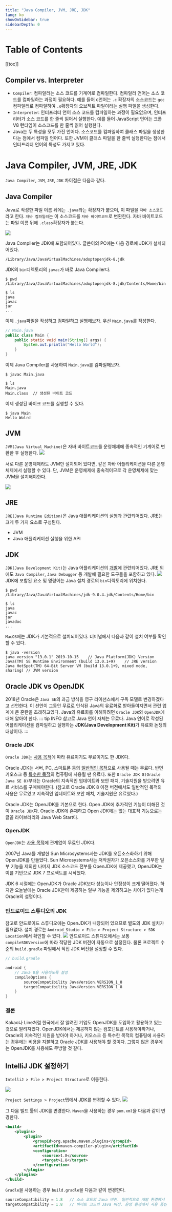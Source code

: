 ```yaml
---
title: "Java Compiler, JVM, JRE, JDK"
lang: ko
showOnSidebar: true
sidebarDepth: 0
---
```


# Table of Contents
[[toc]]

## Compiler vs. Interpreter
- `Compiler`: 컴파일러는 소스 코드를 기계어로 컴파일한다. 컴파일러 언어는 소스 코드를 컴파일하는 과정이 필요하다. 예를 들어 c언어는 `.c` 확장자의 소스코드는 `gcc`컴파일러로 컴파일하여 `.o`확장자의 오브젝트 파일이라는 실행 파일을 생성한다.
- `Interpreter`: 인터프리터 언어 소스 코드를 컴파일하는 과정이 필요없으며, 인터프리터가 소스 코드를 한 줄씩 읽어서 실행한다. 예를 들어 JavaScript 언어는 크롬 V8 런타임이 소스코드를 한 줄씩 읽어 실행한다.
- Java는 두 특성을 모두 가진 언어다. 소스코드를 컴파일하여 클래스 파일을 생성한다는 점에서 컴파일 언어다. 또한 JVM이 클래스 파일을 한 줄씩 실행한다는 점에서 인터프리터 언어의 특성도 가지고 있다.

# Java Compiler, JVM, JRE, JDK
`Java Compiler`, `JVM`, `JRE`, `JDK` 차이점은 다음과 같다.

## Java Compiler
Java로 작성한 파일 이름 뒤에는 `.java`라는 확장자가 붙으며, 이 파일을 `자바 소스코드`라고 한다. `자바 컴파일러`는 이 소스코드를 `자바 바이트코드`로 변환한다. 자바 바이트코드는 파일 이름 뒤에 `.class`확장자가 붙는다.

![](./180102_java_compiler_jvm_jre_jdk/1.png)

Java Compiler는 JDK에 포함되어있다. 글쓴이의 PC에는 다음 경로에 JDK가 설치되어있다.
```
/Library/Java/JavaVirtualMachines/adoptopenjdk-8.jdk
```
JDK의 `bin`디렉토리의 `javac`가 바로 Java Compiler다.
``` shellsession{6}
$ pwd
/Library/Java/JavaVirtualMachines/adoptopenjdk-8.jdk/Contents/Home/bin

$ ls
java
javac
jar
...
```
이제 `.java`파일을 작성하고 컴파일하고 실행해보자. 우선 `Main.java`를 작성한다.
``` java 
// Main.java
public class Main {
	public static void main(String[] args) {
		System.out.println("Hello World");
	}
} 
```
이제 Java Compiler를 사용하여 `Main.java`를 컴파일해보자.
``` shellsession
$ javac Main.java

$ ls
Main.java   
Main.class  // 생성된 바이트 코드
```
이제 생성된 바이크 코드를 실행할 수 있다.
``` shellsession
$ java Main
Hello Wolrd
```

## JVM
`JVM(Java Virtual Machine)`은 자바 바이트코드를 운영체제에 종속적인 기계어로 변환한 후 실행한다.
![](./180102_java_compiler_jvm_jre_jdk/2.png)

서로 다른 운영체제라도 JVM만 설치되어 있다면, 같은 자바 어플리케이션을 다른 운영체제에서 실행할 수 있다. 단, JVM은 운영체제에 종속적이므로 각 운영체제에 맞는 JVM을 설치해야한다.

![](./180102_java_compiler_jvm_jre_jdk/3.png)

## JRE
`JRE(Java Runtime Edition)`은 Java 애플리케이션의 <u>실행</u>과 관련되어있다. JRE는 크게 두 가지 요소로 구성된다.
- JVM
- Java 애플리케이션 실행을 위한 API

## JDK
`JDK(Java Development Kit)`는 Java 어플리케이션의 <u>개발</u>에 관련되어있다. JRE 외에도 `Java Compiler`, `Java Debugger` 등 개발에 필요한 도구들을 포함하고 있다.
![](./180102_java_compiler_jvm_jre_jdk/4.png)
JDK에 포함된 요소 및 명령어는 Java 설치 경로의 `bin`디렉토리에 위치한다.
``` shellsession
$ pwd
/Library/Java/JavaVirtualMachines/jdk-9.0.4.jdk/Contents/Home/bin

$ ls 
java
javac
jar
javadoc
...
```

`MacOS`에는 JDK가 기본적으로 설치되어있다. 터미널에서 다음과 같이 설치 여부를 확인할 수 있다.
``` shellsession
$ java -version
java version "13.0.1" 2019-10-15    // Java Platform(JDK) Version
Java(TM) SE Runtime Environment (build 13.0.1+9)    // JRE version
Java HotSpot(TM) 64-Bit Server VM (build 13.0.1+9, mixed mode, sharing) // JVM version
```

## Oracle JDK vs OpenJDK
2018년 Oracle은 `Java SE`의 과금 방식을 영구 라이선스에서 구독 모델로 변경하겠다고 선언한다. 이 선언이 그동안 무료로 인식된 Java의 유료화로 받아들여지면서 관련 업계에 큰 혼란을 초래하고있다. Java의 유료화를 이해하려면 `Oracle JDK`와 `OpenJDK`에 대해 알아야 한다.
::: tip INFO
참고로 Java 언어 자체는 무료다. Java 언어로 작성된 어플리케이션을 컴파일하고 실행하는 <b>JDK(Java Development Kit)</b>가 유료화 논쟁의 대상이다.
:::

### Oracle JDK
`Oracle JDK`는 <u>사용 목적</u>에 따라 유료이기도 무료이기도 한 JDK다.

Oracle JDK는 서버, PC, 스마트폰 등의 <u>일반적인 목적</u>으로 사용될 때는 무료다. 반면 키오스크 등 <u>특수한 목적</u>의 컴퓨팅에 사용될 땐 유료다. 또한 `Oracle JDK 8(Oracle Java SE 8)`부터는 Oracle의 지속적인 업데이트와 보안 패치, 기술지원을 받으려면 유료 서비스를 구매해야한다. (참고로 Oracle JDK 8 이전 버전에서도 일반적인 목적의 사용은 무료였고 지속적인 업데이트와 보안 패치, 기술지원은 유료였다.)

Oracle JDK는 OpenJDK를 기본으로 한다. Open JDK에 추가적인 기능이 더해진 것이 `Oracle JDK`다. Oracle JDK에 존재하고 Open JDK에는 없는 대표적 기능으로는 글꼴 라이브러리와 Java Web Start다.


### OpenJDK
`OpenJDK`는 <u>사용 목적</u>에 관계없이 무료인 JDK다. 

2007년 Java를 개발한 Sun Microsystems사는 JDK를 오픈소스화하기 위해 OpenJDK를 만들었다. Sun Microsystems사는 저작권자가 오픈소스화를 거부한 일부 기능을 제외한 나머지 JDK 소스코드 전부를 OpenJDK에 제공했고, OpenJDK는 이를 기반으로 JDK 7 프로젝트를 시작했다.

JDK 6 시절에는 OpenJDK가 Oracle JDK보다 성능이나 안정성이 크게 떨어졌다. 하지만 오늘날에는 Oracle JDK만이 제공하는 일부 기능을 제외하고는 차이가 없다는게 Oracle의 설명이다. 

### 안드로이드 스튜디오의 JDK
참고로 안드로이드 스튜디오에는 OpenJDK가 내장되어 있으므로 별도의 JDK 설치가 필요없다. 설치 경로는 `Android Studio > File > Project Structure > SDK Location`에서 확인할 수 있다.
![](./180102_java_compiler_jvm_jre_jdk/5.png)
안드로이드 스튜디오에서는 보통 `compileSDKVersion`에 따라 적당한 JDK 버전이 자동으로 설정된다. 물론 프로젝트 수준의 `build.gradle` 파일에서 직접 JDK 버전을 설정할 수 있다.

```groovy
// build.gradle

android {
    // Java 8을 사용하도록 설정
    compileOptions {
        sourceCompatibility JavaVersion.VERSION_1_8
        targetCompatibility JavaVersion.VERSION_1_8
    }
}
```

### 결론
Kakao나 Line처럼 한국에서 잘 알려진 기업도 OpenJDK를 도입하고 활용하고 있는 것으로 알려져있다. OpenJDK에서는 제공하지 않는 컴포넌트를 사용해야하거나, Oracle의 지속적인 지원을 받아야 하거나, 키오스크 등 특수한 목적의 컴퓨팅에 사용하는 경우에는 비용을 지불하고 Oracle JDK를 사용해야 할 것이다. 그렇지 않은 경우에는 OpenJDK를 사용해도 무방할 것 같다.

## IntelliJ JDK 설정하기
`IntelliJ > File > Project Structure`로 이동한다.

![](./180102_java_compiler_jvm_jre_jdk/6.png)

`Project Settings > Project`탭에서 JDK를 변경할 수 있다.
![](./180102_java_compiler_jvm_jre_jdk/7.png)

그 다음 빌드 툴의 JDK를 변경한다. `Maven`을 사용하는 경우 `pom.xml`을 다음과 같이 변경한다.
``` xml
<build>
    <plugins>
        <plugin>
            <groupId>org.apache.maven.plugins</groupId> 
            <artifactId>maven-compiler-plugin</artifactId> 
            <configuration> 
                <source>1.8</source> 
                <target>1.8</target> 
            </configuration>
        </plugin>
    </plugins>
</build>
```
`Gradle`을 사용하는 경우 `build.gradle`을 다음과 같이 변경한다.
``` groovy 
sourceCompatibility = 1.8   // 소스 코드의 Java 버전. 일반적으로 개발 환경에서 사용 중인 JDK의 버전과 일치시킨다.
targetCompatibility = 1.8   // 바이트 코드의 Java 버전. 운영 환경에서 사용 중인 JDK의 버전과 일치시킨다.
``` 